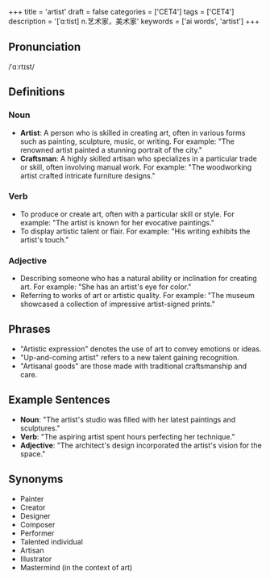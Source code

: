+++
title = 'artist'
draft = false
categories = ['CET4']
tags = ['CET4']
description = '[ˈɑːtist] n.艺术家，美术家'
keywords = ['ai words', 'artist']
+++

## Pronunciation
/ˈɑːrtɪst/

## Definitions
### Noun
- **Artist**: A person who is skilled in creating art, often in various forms such as painting, sculpture, music, or writing. For example: "The renowned artist painted a stunning portrait of the city."
- **Craftsman**: A highly skilled artisan who specializes in a particular trade or skill, often involving manual work. For example: "The woodworking artist crafted intricate furniture designs."

### Verb
- To produce or create art, often with a particular skill or style. For example: "The artist is known for her evocative paintings."
- To display artistic talent or flair. For example: "His writing exhibits the artist's touch."

### Adjective
- Describing someone who has a natural ability or inclination for creating art. For example: "She has an artist's eye for color."
- Referring to works of art or artistic quality. For example: "The museum showcased a collection of impressive artist-signed prints."

## Phrases
- "Artistic expression" denotes the use of art to convey emotions or ideas.
- "Up-and-coming artist" refers to a new talent gaining recognition.
- "Artisanal goods" are those made with traditional craftsmanship and care.

## Example Sentences
- **Noun**: "The artist's studio was filled with her latest paintings and sculptures."
- **Verb**: "The aspiring artist spent hours perfecting her technique."
- **Adjective**: "The architect's design incorporated the artist's vision for the space."

## Synonyms
- Painter
- Creator
- Designer
- Composer
- Performer
- Talented individual
- Artisan
- Illustrator
- Mastermind (in the context of art)
